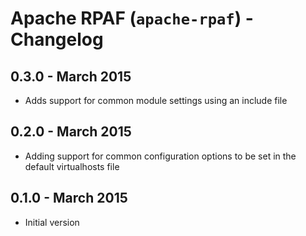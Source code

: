 # Apache RPAF (`apache-rpaf`) - Changelog

## 0.3.0 - March 2015

* Adds support for common module settings using an include file

## 0.2.0 - March 2015

* Adding support for common configuration options to be set in the default virtualhosts file

## 0.1.0 - March 2015

* Initial version
